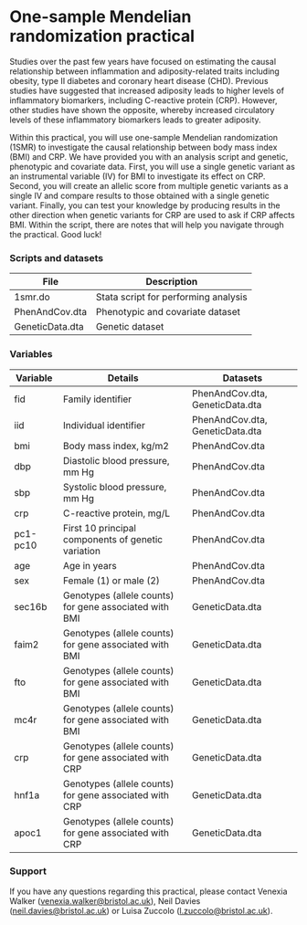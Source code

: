 # One-sample Mendelian randomization practical

Studies over the past few years have focused on estimating the causal relationship between inflammation and adiposity-related traits including obesity, type II diabetes and coronary heart disease (CHD). Previous studies have suggested that increased adiposity leads to higher levels of inflammatory biomarkers, including C-reactive protein (CRP). However, other studies have shown the opposite, whereby increased circulatory levels of these inflammatory biomarkers leads to greater adiposity.

Within this practical, you will use one-sample Mendelian randomization (1SMR) to investigate the causal relationship between body mass index (BMI) and CRP. We have provided you with an analysis script and genetic, phenotypic and covariate data. First, you will use a single genetic variant as an instrumental variable (IV) for BMI to investigate its effect on CRP. Second, you will create an allelic score from multiple genetic variants as a single IV and compare results to those obtained with a single genetic variant. Finally, you can test your knowledge by producing results in the other direction when genetic variants for CRP are used to ask if CRP affects BMI. Within the script, there are notes that will help you navigate through the practical. Good luck!

### Scripts and datasets

| File | Description |
|------|-------------|
| 1smr.do | Stata script for performing analysis |
| PhenAndCov.dta | Phenotypic and covariate dataset |
| GeneticData.dta | Genetic dataset |

### Variables 

|     Variable    |     Details                                                 | Datasets                        |
|-----------------|-------------------------------------------------------------|---------------------------------|
| fid             | Family identifier                                           | PhenAndCov.dta, GeneticData.dta |
| iid             | Individual   identifier                                     | PhenAndCov.dta, GeneticData.dta |
| bmi             | Body mass index,   kg/m2                                    | PhenAndCov.dta                  |
| dbp             | Diastolic blood   pressure, mm Hg                           | PhenAndCov.dta                  |
| sbp             | Systolic blood   pressure, mm Hg                            | PhenAndCov.dta                  |
| crp             | C-reactive protein,   mg/L                                  | PhenAndCov.dta                  |
| pc1-pc10        | First 10 principal   components of genetic variation        | PhenAndCov.dta                  |
| age             | Age in years                                                | PhenAndCov.dta                  |
| sex             | Female (1) or male (2)                                      | PhenAndCov.dta                  |
| sec16b          | Genotypes (allele counts) for gene associated with BMI      | GeneticData.dta                 |
| faim2           | Genotypes (allele counts) for gene associated with BMI      | GeneticData.dta                 |
| fto             | Genotypes (allele counts) for gene associated with BMI      | GeneticData.dta                 |
| mc4r            | Genotypes (allele counts) for gene associated with BMI      | GeneticData.dta                 |
| crp             | Genotypes (allele counts) for gene associated with CRP      | GeneticData.dta                 |
| hnf1a           | Genotypes (allele counts) for gene associated with CRP      | GeneticData.dta                 |
| apoc1           | Genotypes (allele counts) for gene associated with CRP      | GeneticData.dta                 |

### Support

If you have any questions regarding this practical, please contact Venexia Walker (venexia.walker@bristol.ac.uk), Neil Davies (neil.davies@bristol.ac.uk) or Luisa Zuccolo (l.zuccolo@bristol.ac.uk).

